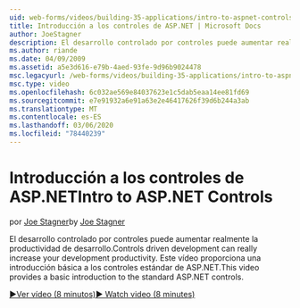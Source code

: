```yaml
---
uid: web-forms/videos/building-35-applications/intro-to-aspnet-controls
title: Introducción a los controles de ASP.NET | Microsoft Docs
author: JoeStagner
description: El desarrollo controlado por controles puede aumentar realmente la productividad de desarrollo. Este vídeo proporciona una introducción básica a los controles estándar de ASP.NET.
ms.author: riande
ms.date: 04/09/2009
ms.assetid: a5e3d616-e79b-4aed-93fe-9d96b9024478
msc.legacyurl: /web-forms/videos/building-35-applications/intro-to-aspnet-controls
msc.type: video
ms.openlocfilehash: 6c032ae569e84037623e1c5dab5eaa14ee81fd69
ms.sourcegitcommit: e7e91932a6e91a63e2e46417626f39d6b244a3ab
ms.translationtype: MT
ms.contentlocale: es-ES
ms.lasthandoff: 03/06/2020
ms.locfileid: "78440239"
---
```

# <a name="intro-to-aspnet-controls"></a><span data-ttu-id="937bb-104">Introducción a los controles de ASP.NET</span><span class="sxs-lookup"><span data-stu-id="937bb-104">Intro to ASP.NET Controls</span></span>

<span data-ttu-id="937bb-105">por [Joe Stagner](https://github.com/JoeStagner)</span><span class="sxs-lookup"><span data-stu-id="937bb-105">by [Joe Stagner](https://github.com/JoeStagner)</span></span>

<span data-ttu-id="937bb-106">El desarrollo controlado por controles puede aumentar realmente la productividad de desarrollo.</span><span class="sxs-lookup"><span data-stu-id="937bb-106">Controls driven development can really increase your development productivity.</span></span> <span data-ttu-id="937bb-107">Este vídeo proporciona una introducción básica a los controles estándar de ASP.NET.</span><span class="sxs-lookup"><span data-stu-id="937bb-107">This video provides a basic introduction to the standard ASP.NET controls.</span></span>

[<span data-ttu-id="937bb-108">&#9654;Ver vídeo (8 minutos)</span><span class="sxs-lookup"><span data-stu-id="937bb-108">&#9654; Watch video (8 minutes)</span></span>](https://channel9.msdn.com/Blogs/ASP-NET-Site-Videos/intro-to-aspnet-controls)
